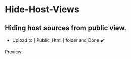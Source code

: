 # Hide-Host-Views
## Hiding host sources from public view.

* Upload to [ Public_Html ] folder and Done ✔️ 

Preview:
